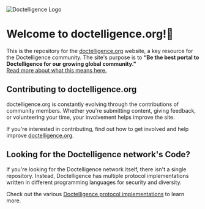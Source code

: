 ![Doctelligence Logo](https://doctelligence.github.io/images/logo/logo3.png) 
# Welcome to doctelligence.org!👋

This is the repository for the [doctelligence.org](https://doctelligence.org) website, a key resource for the Doctelligence community. The site's purpose is to **“Be the best portal to Doctelligence for our growing global community."**  
[Read more about what this means here.](#)

## Contributing to doctelligence.org

doctelligence.org is constantly evolving through the contributions of community members. Whether you're submitting content, giving feedback, or volunteering your time, your involvement helps improve the site.

If you're interested in contributing, find out how to get involved and help improve [doctelligence.org](https://doctelligence.org).

## Looking for the Doctelligence network's Code?

If you're looking for the Doctelligence network itself, there isn't a single repository. Instead, Doctelligence has multiple protocol implementations written in different programming languages for security and diversity.

Check out the various [Doctelligence protocol implementations](#) to learn more.
